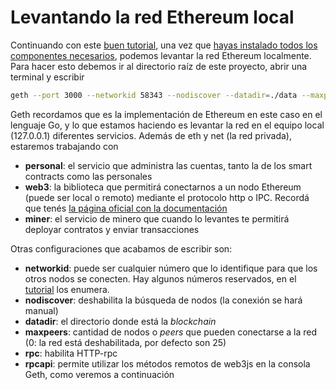 
# Levantando la red Ethereum local

Continuando con este [buen tutorial](https://hackernoon.com/set-up-a-private-ethereum-blockchain-and-deploy-your-first-solidity-smart-contract-on-the-caa8334c343d), una vez que [hayas instalado todos los componentes necesarios](./entorno.md), podemos levantar la red Ethereum localmente. Para hacer esto debemos ir al directorio raíz de este proyecto, abrir una terminal y escribir

```bash
geth --port 3000 --networkid 58343 --nodiscover --datadir=./data --maxpeers=0  --rpc --rpcport 8543 --rpcaddr 127.0.0.1 --rpccorsdomain "*" --rpcapi "eth,net,web3,personal,miner"
```

Geth recordamos que es la implementación de Ethereum en este caso en el lenguaje Go, y lo que estamos haciendo es levantar la red en el equipo local (127.0.0.1) diferentes servicios. Además de eth y net (la red privada), estaremos trabajando con

- **personal**: el servicio que administra las cuentas, tanto la de los smart contracts como las personales
- **web3**: la biblioteca que permitirá conectarnos a un nodo Ethereum (puede ser local o remoto) mediante el protocolo http o IPC. Recordá que tenés [la página oficial con la documentación](https://web3js.readthedocs.io/en/1.0/)
- **miner**: el servicio de minero que cuando lo levantes te permitirá deployar contratos y enviar transacciones

Otras configuraciones que acabamos de escribir son:

- **networkid**: puede ser cualquier número que lo identifique para que los otros nodos se conecten. Hay algunos números reservados, en el [tutorial](https://hackernoon.com/set-up-a-private-ethereum-blockchain-and-deploy-your-first-solidity-smart-contract-on-the-caa8334c343d) los enumera.
- **nodiscover**: deshabilita la búsqueda de nodos (la conexión se hará manual)
- **datadir**: el directorio donde está la _blockchain_
- **maxpeers**: cantidad de nodos o _peers_ que pueden conectarse a la red (0: la red está deshabilitada, por defecto son 25)
- **rpc**: habilita HTTP-rpc
- **rpcapi**: permite utilizar los métodos remotos de web3js en la consola Geth, como veremos a continuación


